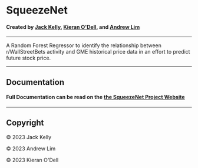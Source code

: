 # SqueezeNet
#### Created by [Jack Kelly](https://github.com/JKelly423), [Kieran O'Dell](https://github.com/KieranOdell), and [Andrew Lim](https://github.com/alfast10)
---

A Random Forest Regressor to identify the relationship between r/WallStreetBets activity and GME historical price data in an effort to predict future stock price.

---
## Documentation

#### Full Documentation can be read on the [the SqueezeNet Project Website](https://jkelly423.github.io/SqueezeNet/)

---
## Copyright

&copy; 2023 Jack Kelly

&copy; 2023 Andrew Lim

&copy; 2023 Kieran O'Dell
